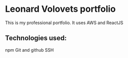 # Leonard Volovets portfolio
This is my professional portfolio.  It uses AWS and ReactJS

## Technologies used:

npm
Git and github
SSH
